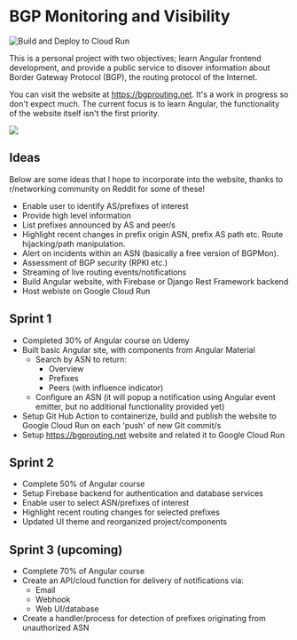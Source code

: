 # BGP Monitoring and Visibility

![Build and Deploy to Cloud Run](https://github.com/pmoorey/bgp-visibility/workflows/Build%20and%20Deploy%20to%20Cloud%20Run/badge.svg?branch=master)

This is a personal project with two objectives; learn Angular frontend development, and provide a public service to disover information about Border Gateway Protocol (BGP), the routing protocol of the Internet. 

You can visit the website at https://bgprouting.net.  It's a work in progress so don't expect much.  The current focus is to learn Angular, the functionality of the website itself isn't the first priority.

![](https://github.com/pmoorey/bgp-visibility/blob/master/docs/sample-screenshot.png)

## Ideas

Below are some ideas that I hope to incorporate into the website, thanks to r/networking community on Reddit for some of these!

- Enable user to identify AS/prefixes of interest
- Provide high level information
- List prefixes announced by AS and peer/s
- Highlight recent changes in prefix origin ASN, prefix AS path etc.  Route hijacking/path manipulation.
- Alert on incidents within an ASN (basically a free version of BGPMon).  
- Assessment of BGP security (RPKI etc.)
- Streaming of live routing events/notifications
- Build Angular website, with Firebase or Django Rest Framework backend
- Host webiste on Google Cloud Run

## Sprint 1
- Completed 30% of Angular course on Udemy
- Built basic Angular site, with components from Angular Material
  - Search by ASN to return:
    - Overview
    - Prefixes
    - Peers (with influence indicator)
  - Configure an ASN (it will popup a notification using Angular event emitter, but no additional functionality provided yet)
- Setup Git Hub Action to containerize, build and publish the website to Google Cloud Run on each 'push' of new Git commit/s
- Setup https://bgprouting.net website and related it to Google Cloud Run

## Sprint 2
- Complete 50% of Angular course
- Setup Firebase backend for authentication and database services
- Enable user to select ASN/prefixes of interest
- Highlight recent routing changes for selected prefixes
- Updated UI theme and reorganized project/components

## Sprint 3 (upcoming)
- Complete 70% of Angular course
- Create an API/cloud function for delivery of notifications via:
  - Email
  - Webhook
  - Web UI/database
- Create a handler/process for detection of prefixes originating from unauthorized ASN


